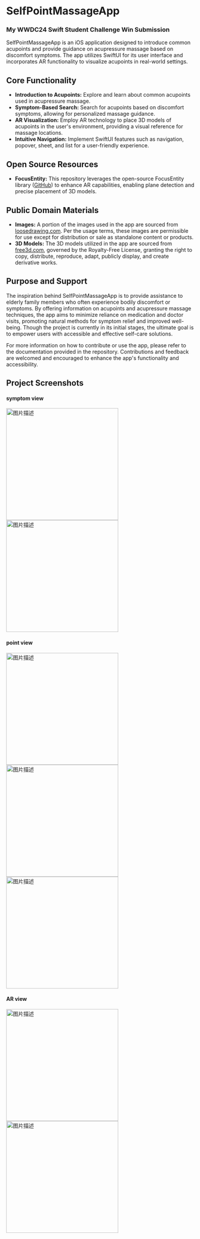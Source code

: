# SelfPointMassageApp
### My WWDC24 Swift Student Challenge Win Submission

SelfPointMassageApp is an iOS application designed to introduce common acupoints and provide guidance on acupressure massage based on discomfort symptoms. The app utilizes SwiftUI for its user interface and incorporates AR functionality to visualize acupoints in real-world settings.

## Core Functionality

- **Introduction to Acupoints:** Explore and learn about common acupoints used in acupressure massage.
- **Symptom-Based Search:** Search for acupoints based on discomfort symptoms, allowing for personalized massage guidance.
- **AR Visualization:** Employ AR technology to place 3D models of acupoints in the user's environment, providing a visual reference for massage locations.
- **Intuitive Navigation:** Implement SwiftUI features such as navigation, popover, sheet, and list for a user-friendly experience.

## Open Source Resources

- **FocusEntity:** This repository leverages the open-source FocusEntity library ([GitHub](https://github.com/maxxfrazer/FocusEntity)) to enhance AR capabilities, enabling plane detection and precise placement of 3D models.

## Public Domain Materials

- **Images:** A portion of the images used in the app are sourced from [loosedrawing.com](https://loosedrawing.com/). Per the usage terms, these images are permissible for use except for distribution or sale as standalone content or products.
- **3D Models:** The 3D models utilized in the app are sourced from [free3d.com](https://free3d.com/), governed by the Royalty-Free License, granting the right to copy, distribute, reproduce, adapt, publicly display, and create derivative works.

## Purpose and Support

The inspiration behind SelfPointMassageApp is to provide assistance to elderly family members who often experience bodily discomfort or symptoms. By offering information on acupoints and acupressure massage techniques, the app aims to minimize reliance on medication and doctor visits, promoting natural methods for symptom relief and improved well-being. Though the project is currently in its initial stages, the ultimate goal is to empower users with accessible and effective self-care solutions.

For more information on how to contribute or use the app, please refer to the documentation provided in the repository. Contributions and feedback are welcomed and encouraged to enhance the app's functionality and accessibility.

## Project Screenshots
#### symptom view
<img src="https://raw.githubusercontent.com/xujk0217/SelfPointMassageApp.swiftpm/master/Assets.xcassets/tip/tip1.imageset/tip1.png" alt="图片描述" width="300">  
 <img src="https://raw.githubusercontent.com/xujk0217/SelfPointMassageApp.swiftpm/master/Assets.xcassets/tip/tip3.imageset/tip3.png" alt="图片描述" width="300"> 

#### point view
<img src="https://raw.githubusercontent.com/xujk0217/SelfPointMassageApp.swiftpm/master/Assets.xcassets/tip/tip4.imageset/tip4.png" alt="图片描述" width="300">  
 <img src="https://raw.githubusercontent.com/xujk0217/SelfPointMassageApp.swiftpm/master/Assets.xcassets/tip/tip6.imageset/tip6.png" alt="图片描述" width="300">
   <img src="https://raw.githubusercontent.com/xujk0217/SelfPointMassageApp.swiftpm/master/Assets.xcassets/tip/tip7.imageset/tip7.png" alt="图片描述" width="300">  

#### AR view
<img src="https://raw.githubusercontent.com/xujk0217/SelfPointMassageApp.swiftpm/master/Assets.xcassets/tip/tip8.imageset/tip8.png" alt="图片描述" width="300">  
 <img src="https://raw.githubusercontent.com/xujk0217/SelfPointMassageApp.swiftpm/master/Assets.xcassets/tip/tip9.imageset/tip9.png" alt="图片描述" width="300"> 




